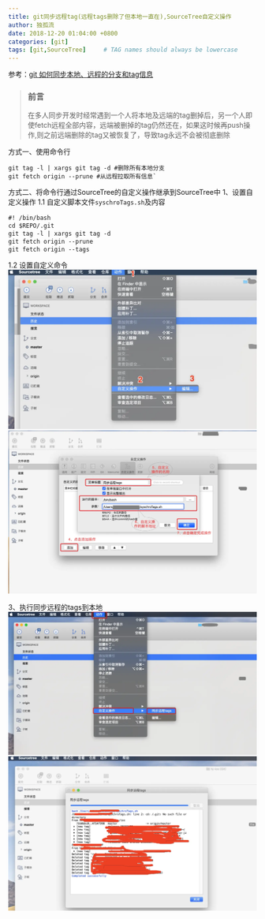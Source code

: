 ```yaml
---
title: git同步远程tag(远程tags删除了但本地一直在),SourceTree自定义操作
author: 独孤流
date: 2018-12-20 01:04:00 +0800
categories: [git]
tags: [git,SourceTree]     # TAG names should always be lowercase
---
```


参考：[git 如何同步本地、远程的分支和tag信息](https://blog.csdn.net/wei371522/article/details/83186077)

> ### 前言
> 在多人同步开发时经常遇到一个人将本地及远端的tag删掉后，另一个人即使fetch远程全部内容，远端被删掉的tag仍然还在，如果这时候再push操作,则之前远端删除的tag又被恢复了，导致tag永远不会被彻底删除


方式一、使用命令行
```
git tag -l | xargs git tag -d #删除所有本地分支
git fetch origin --prune #从远程拉取所有信息`
```

方式二、将命令行通过SourceTree的自定义操作继承到SourceTree中
1、设置自定义操作
1.1 自定义脚本文件`syschroTags.sh`及内容
```
#! /bin/bash
cd $REPO/.git
git tag -l | xargs git tag -d
git fetch origin --prune
git fetch origin --tags
```
1.2 设置自定义命令
![自定义操作1](/assets/img/git/git-03-01.webp)
![自定义操作2](/assets/img/git/git-03-02.webp)

3、执行同步远程的tags到本地
![自定义操作3](/assets/img/git/git-03-03.webp)
![自定义操作3](/assets/img/git/git-03-04.webp)